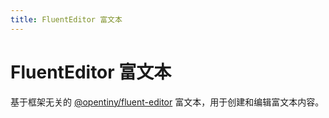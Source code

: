 ```yaml
---
title: FluentEditor 富文本
---
```


# FluentEditor 富文本

<div>基于框架无关的 <a href="https://opentiny.github.io/fluent-editor/" target="_blank">@opentiny/fluent-editor</a> 富文本，用于创建和编辑富文本内容。</div>
